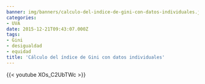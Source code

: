 ```yaml
---
banner: img/banners/calculo-del-indice-de-gini-con-datos-individuales.jpg
categories:
- UVA
date: 2015-12-21T09:43:07.000Z
tags:
- Gini
- desigualdad
- equidad
title: 'Cálculo del índice de Gini con datos individuales'
---
```




{{< youtube XOs_C2UbTWc >}}
